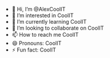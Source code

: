- 👋 Hi, I’m @AlexCoolIT
- 👀 I’m interested in CoolIT
- 🌱 I’m currently learning CoolIT
- 💞️ I’m looking to collaborate on CoolIT
- 📫 How to reach me CoolIT
- 😄 Pronouns: CoolIT
- ⚡ Fun fact: CoolIT

<!---
AlexCoolIT/AlexCoolIT is a ✨ special ✨ repository because its `README.md` (this file) appears on your GitHub profile.
You can click the Preview link to take a look at your changes.
--->
